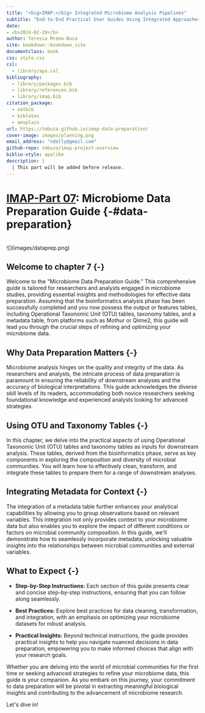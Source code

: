 ```yaml
--- 
title: "<big>IMAP:</big> Integrated Microbiome Analysis Pipelines"
subtitle: "End-to-End Practical User Guides Using Integrated Approaches"
date:
- <b>2024-02-20</b>
author: Teresia Mrema-Buza
site: bookdown::bookdown_site
documentclass: book
css: style.css
csl: 
  - library/apa.csl
bibliography:
  - library/packages.bib
  - library/references.bib
  - library/imap.bib
citation_package:
  - natbib
  - biblatex
  - amsplain
url: https://tmbuza.github.io/imap-data-preparation/
cover-image: images/planning.png
email_address: "ndelly@gmail.com"
github-repo: tmbuza/imap-project-overview
biblio-style: apalike
description: |
  | This part will be added before release.
---
```





<!-- # Google fonts -->
<link rel="preconnect" href="https://fonts.googleapis.com">
<link rel="preconnect" href="https://fonts.gstatic.com" crossorigin>
<link href="https://fonts.googleapis.com/css2?family=Anton" rel="stylesheet">
<link href="https://fonts.googleapis.com/css2?family=Roboto:wght@100;300;400;500;700,900&display=swap" rel="stylesheet">
<link href="https://fonts.googleapis.com/css2?family=Oswald:wght@300;400;700&display=swap" rel="stylesheet">
<link href="https://fonts.googleapis.com/css2?family=Merriweather:wght@300;400;700&display=swap" rel="stylesheet">
<link href="https://fonts.googleapis.com/css2?family=Montserrat:wght@100;200;300;400;700&display=swap" rel="stylesheet">

<!-- # CSS -->
<link rel="stylesheet" href="https://cdnjs.cloudflare.com/ajax/libs/font-awesome/5.15.3/css/all.min.css">
<link rel="stylesheet" href="https://cdnjs.cloudflare.com/ajax/libs/animate.css/4.1.1/animate.min.css">


# <u>IMAP-Part 07</u>:  Microbiome Data Preparation Guide {-#data-preparation}

<br>
![](images/dataprep.png)
<br>

## Welcome to chapter 7 {-}

Welcome to the "Microbiome Data Preparation Guide." This comprehensive guide is tailored for researchers and analysts engaged in microbiome studies, providing essential insights and methodologies for effective data preparation. Assuming that the bioinformatics analysis phase has been successfully completed and you now possess the output or features tables, including Operational Taxonomic Unit (OTU) tables, taxonomy tables, and a metadata table, from platforms such as Mothur or Qiime2, this guide will lead you through the crucial steps of refining and optimizing your microbiome data.

## Why Data Preparation Matters {-}

Microbiome analysis hinges on the quality and integrity of the data. As researchers and analysts, the intricate process of data preparation is paramount in ensuring the reliability of downstream analyses and the accuracy of biological interpretations. This guide acknowledges the diverse skill levels of its readers, accommodating both novice researchers seeking foundational knowledge and experienced analysts looking for advanced strategies.

## Using OTU and Taxonomy Tables {-}

In this chapter, we delve into the practical aspects of using Operational Taxonomic Unit (OTU) tables and taxonomy tables as inputs for downstream analysis. These tables, derived from the bioinformatics phase, serve as key components in exploring the composition and diversity of microbial communities. You will learn how to effectively clean, transform, and integrate these tables to prepare them for a range of downstream analyses.

## Integrating Metadata for Context {-}

The integration of a metadata table further enhances your analytical capabilities by allowing you to group observations based on relevant variables. This integration not only provides context to your microbiome data but also enables you to explore the impact of different conditions or factors on microbial community composition. In this guide, we'll demonstrate how to seamlessly incorporate metadata, unlocking valuable insights into the relationships between microbial communities and external variables.

## What to Expect {-}

- **Step-by-Step Instructions:** Each section of this guide presents clear and concise step-by-step instructions, ensuring that you can follow along seamlessly.

- **Best Practices:** Explore best practices for data cleaning, transformation, and integration, with an emphasis on optimizing your microbiome datasets for robust analysis.

- **Practical Insights:** Beyond technical instructions, the guide provides practical insights to help you navigate nuanced decisions in data preparation, empowering you to make informed choices that align with your research goals.

Whether you are delving into the world of microbial communities for the first time or seeking advanced strategies to refine your microbiome data, this guide is your companion. As you embark on this journey, your commitment to data preparation will be pivotal in extracting meaningful biological insights and contributing to the advancement of microbiome research.

Let's dive in!





